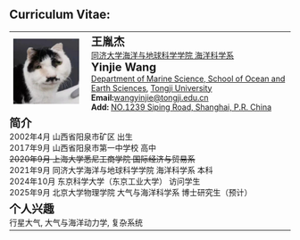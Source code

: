 ## Curriculum Vitae:

<table>
<tr>
    <td style="padding-right: 15px;">
    <img src="/avatar.png" alt="alt text">
    </td>
    <td>
    <strong style="font-size: 20px;">王胤杰</strong><br>
    <a href="https://www.tongji.edu.cn" target="_blank">同济大学</a><a href="https://mgg.tongji.edu.cn/" target="_blank">海洋与地球科学学院 海洋科学系</a><br> <!-- 添加超链接 -->
    <strong style="font-size: 20px;">Yinjie Wang</strong><br>
    <a href="https://mgg.tongji.edu.cn/mggen/main.htm" target="_blank">Department of Marine Science, School of Ocean and Earth Sciences</a>, <a href="https://en.tongji.edu.cn/" target="_blank">Tongji University</a><br> <!-- 添加超链接 -->
    <strong>Email:</strong><a href="mailto:wangyinjie@tongji.edu.cn">wangyinjie@tongji.edu.cn</a><br> <!-- 添加邮件链接 -->
    <strong>Add: </strong><a href="https://www.bing.com/maps?cp=31.283704%7E121.500936&lvl=16.0" target="_blank">NO.1239 Siping Road, Shanghai, P.R. China</a><br>
    </td>
</tr>
<tr>
    <td colspan="2" style="padding-left: 0px;"> <!-- 删除左侧空白，使文本对齐 -->
        <strong style="font-size: 20px;">简介</strong><br>
        2002年4月  山西省阳泉市矿区  出生<br>
        2017年9月  山西省阳泉市第一中学校 高中<br>
        <s>2020年9月  上海大学悉尼工商学院  国际经济与贸易系</s><br>
        2021年9月 同济大学海洋与地球科学学院 海洋科学系 本科<br>
        2024年10月 东京科学大学（东京工业大学） 访问学生<br>
        2025年9月 北京大学物理学院 大气与海洋科学系 博士研究生（预计）<br>
    </td>
</tr>

<tr>
    <td colspan="2" style="padding-left: 0px;"> <!-- 删除左侧空白，使文本对齐 -->
    <strong style="font-size: 20px;">个人兴趣</strong><br>
    行星大气, 大气与海洋动力学, 复杂系统<br>
    </td>
</tr>
</table>